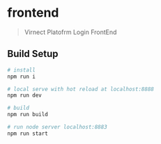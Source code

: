 # frontend

> Virnect Platofrm Login FrontEnd

## Build Setup

``` bash
# install
npm run i

# local serve with hot reload at localhost:8888
npm run dev

# build
npm run build

# run node server localhost:8883
npm run start
